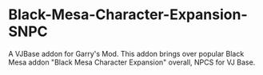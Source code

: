 # Black-Mesa-Character-Expansion-SNPC
A VJBase addon for Garry's Mod. This addon brings over popular Black Mesa addon "Black Mesa Character Expansion" overall, NPCS for VJ Base.
